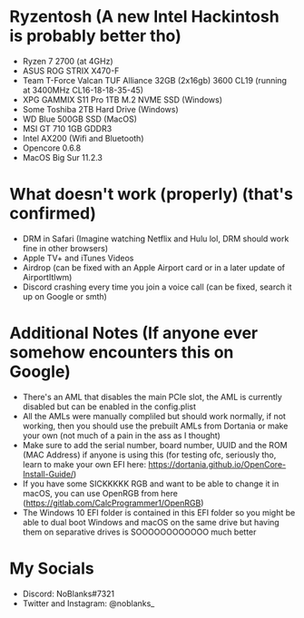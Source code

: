 # Ryzentosh (A new Intel Hackintosh is probably better tho)

- Ryzen 7 2700 (at 4GHz)
- ASUS ROG STRIX X470-F
- Team T-Force Valcan TUF Alliance 32GB (2x16gb) 3600 CL19 (running at 3400MHz CL16-18-18-35-45)
- XPG GAMMIX S11 Pro 1TB M.2 NVME SSD (Windows)
- Some Toshiba 2TB Hard Drive (Windows)
- WD Blue 500GB SSD (MacOS)
- MSI GT 710 1GB GDDR3
- Intel AX200 (Wifi and Bluetooth)
- Opencore 0.6.8
- MacOS Big Sur 11.2.3

# What doesn't work (properly) (that's confirmed)

- DRM in Safari (Imagine watching Netflix and Hulu lol, DRM should work fine in other browsers)
- Apple TV+ and iTunes Videos 
- Airdrop (can be fixed with an Apple Airport card or in a later update of AirportItlwm)
- Discord crashing every time you join a voice call (can be fixed, search it up on Google or smth)

# Additional Notes (If anyone ever somehow encounters this on Google)
- There's an AML that disables the main PCIe slot, the AML is currently disabled but can be enabled in the config.plist
- All the AMLs were manually compliled but should work normally, if not working, then you should use the prebuilt AMLs from Dortania or make your own (not much of a pain in the ass as I thought)
- Make sure to add the serial number, board number, UUID and the ROM (MAC Address) if anyone is using this (for testing ofc, seriously tho, learn to make your own EFI here: https://dortania.github.io/OpenCore-Install-Guide/) 
- If you have some SICKKKKK RGB and want to be able to change it in macOS, you can use OpenRGB from here (https://gitlab.com/CalcProgrammer1/OpenRGB)
- The Windows 10 EFI folder is contained in this EFI folder so you might be able to dual boot Windows and macOS on the same drive but having them on separative drives is SOOOOOOOOOOOO much better

# My Socials
- Discord: NoBlanks#7321
- Twitter and Instagram: @noblanks_
